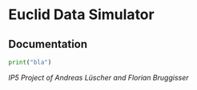 # Euclid Data Simulator

## Documentation
```python
print("bla")
```

*IP5 Project of Andreas Lüscher and Florian Bruggisser*
